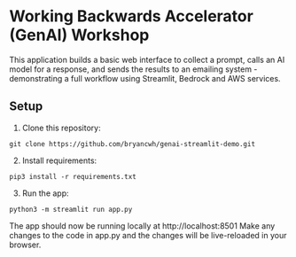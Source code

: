 # Working Backwards Accelerator (GenAI) Workshop
This application builds a basic web interface to collect a prompt, calls an AI model for a response, and sends the results to an emailing system - demonstrating a full workflow using Streamlit, Bedrock and AWS services.

## Setup

1. Clone this repository:

`git clone https://github.com/bryancwh/genai-streamlit-demo.git`

2. Install requirements:

`pip3 install -r requirements.txt`

3. Run the app:

`python3 -m streamlit run app.py`

The app should now be running locally at http://localhost:8501
Make any changes to the code in app.py and the changes will be live-reloaded in your browser.
